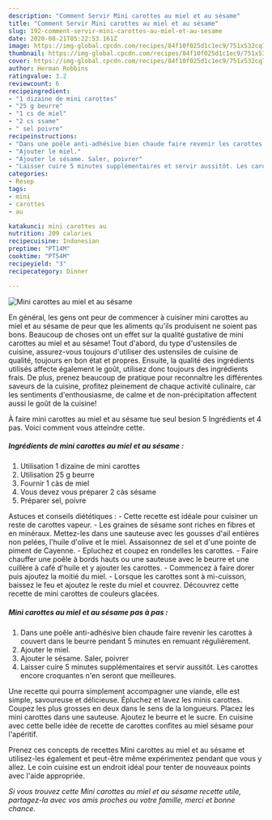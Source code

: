 ```yaml
---
description: "Comment Servir Mini carottes au miel et au sésame"
title: "Comment Servir Mini carottes au miel et au sésame"
slug: 192-comment-servir-mini-carottes-au-miel-et-au-sesame
date: 2020-08-21T05:22:53.161Z
image: https://img-global.cpcdn.com/recipes/84f10f025d1c1ec9/751x532cq70/mini-carottes-au-miel-et-au-sesame-photo-principale-de-la-recette.jpg
thumbnail: https://img-global.cpcdn.com/recipes/84f10f025d1c1ec9/751x532cq70/mini-carottes-au-miel-et-au-sesame-photo-principale-de-la-recette.jpg
cover: https://img-global.cpcdn.com/recipes/84f10f025d1c1ec9/751x532cq70/mini-carottes-au-miel-et-au-sesame-photo-principale-de-la-recette.jpg
author: Herman Robbins
ratingvalue: 3.2
reviewcount: 6
recipeingredient:
- "1 dizaine de mini carottes"
- "25 g beurre"
- "1 cs de miel"
- "2 cs ssame"
- " sel poivre"
recipeinstructions:
- "Dans une poêle anti-adhésive bien chaude faire revenir les carottes à couvert dans le beurre pendant 5 minutes en remuant régulièrement."
- "Ajouter le miel."
- "Ajouter le sésame. Saler, poivrer"
- "Laisser cuire 5 minutes supplémentaires et servir aussitôt. Les carottes encore croquantes n&#39;en seront que meilleures."
categories:
- Resep
tags:
- mini
- carottes
- au

katakunci: mini carottes au 
nutrition: 209 calories
recipecuisine: Indonesian
preptime: "PT14M"
cooktime: "PT54M"
recipeyield: "3"
recipecategory: Dinner

---
```



![Mini carottes au miel et au sésame](https://img-global.cpcdn.com/recipes/84f10f025d1c1ec9/751x532cq70/mini-carottes-au-miel-et-au-sesame-photo-principale-de-la-recette.jpg)

En général, les gens ont peur de commencer à cuisiner mini carottes au miel et au sésame de peur que les aliments qu'ils produisent ne soient pas bons. Beaucoup de choses ont un effet sur la qualité gustative de mini carottes au miel et au sésame! Tout d'abord, du type d'ustensiles de cuisine, assurez-vous toujours d'utiliser des ustensiles de cuisine de qualité, toujours en bon état et propres. Ensuite, la qualité des ingrédients utilisés affecte également le goût, utilisez donc toujours des ingrédients frais. De plus, prenez beaucoup de pratique pour reconnaître les différentes saveurs de la cuisine, profitez pleinement de chaque activité culinaire, car les sentiments d'enthousiasme, de calme et de non-précipitation affectent aussi le goût de la cuisine!

<!--inarticleads1-->

À faire mini carottes au miel et au sésame tue seul besion 5 Ingrédients et 4 pas. Voici comment vous atteindre cette.

##### Ingrédients de mini carottes au miel et au sésame :

1. Utilisation 1 dizaine de mini carottes
1. Utilisation 25 g beurre
1. Fournir 1 càs de miel
1. Vous devez vous préparer 2 càs sésame
1. Préparer  sel, poivre


Astuces et conseils diététiques : - Cette recette est idéale pour cuisiner un reste de carottes vapeur. - Les graines de sésame sont riches en fibres et en minéraux. Mettez-les dans une sauteuse avec les gousses d&#39;ail entières non pelées, l&#39;huile d&#39;olive et le miel. Assaisonnez de sel et d&#39;une pointe de piment de Cayenne. - Epluchez et coupez en rondelles les carottes. - Faire chauffer une poêle à bords hauts ou une sauteuse avec le beurre et une cuillère à café d&#39;huile et y ajouter les carottes. - Commencez à faire dorer puis ajoutez la moitié du miel. - Lorsque les carottes sont à mi-cuisson, baissez le feu et ajoutez le reste du miel et couvrez. Découvrez cette recette de mini carottes de couleurs glacées. 

<!--inarticleads2-->

##### Mini carottes au miel et au sésame pas à pas :

1. Dans une poêle anti-adhésive bien chaude faire revenir les carottes à couvert dans le beurre pendant 5 minutes en remuant régulièrement.
1. Ajouter le miel.
1. Ajouter le sésame. Saler, poivrer
1. Laisser cuire 5 minutes supplémentaires et servir aussitôt. Les carottes encore croquantes n&#39;en seront que meilleures.


Une recette qui pourra simplement accompagner une viande, elle est simple, savoureuse et délicieuse. Épluchez et lavez les minis carottes. Coupez les plus grosses en deux dans le sens de la longueurs. Placez les mini carottes dans une sauteuse. Ajoutez le beurre et le sucre. En cuisine avec cette belle idée de recette de carottes confites au miel sésame pour l&#39;apéritif. 

<!--inarticleads1-->

<p>
Prenez ces concepts de recettes Mini carottes au miel et au sésame et utilisez-les également et peut-être même expérimentez pendant que vous y allez. Le coin cuisine est un endroit idéal pour tenter de nouveaux points avec l'aide appropriée.
</p>

<p>
<i>Si vous trouvez cette Mini carottes au miel et au sésame recette utile, partagez-la avec vos amis proches ou votre famille, merci et bonne chance.</i>
</p>
